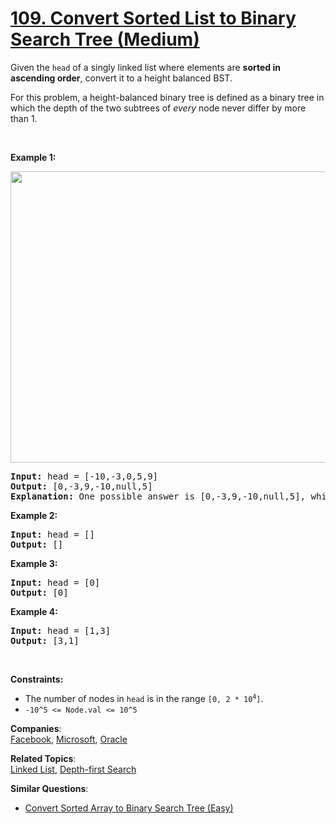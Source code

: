 # [109. Convert Sorted List to Binary Search Tree (Medium)](https://leetcode.com/problems/convert-sorted-list-to-binary-search-tree/)

<p>Given the <code>head</code> of a singly linked list where elements are <strong>sorted in ascending order</strong>, convert it to a height balanced BST.</p>

<p>For this problem, a height-balanced binary tree is defined as a binary tree in which the depth of the two subtrees of <em>every</em> node never differ by more than 1.</p>

<p>&nbsp;</p>
<p><strong>Example 1:</strong></p>
<img alt="" src="https://assets.leetcode.com/uploads/2020/08/17/linked.jpg" style="width: 600px; height: 466px;">
<pre><strong>Input:</strong> head = [-10,-3,0,5,9]
<strong>Output:</strong> [0,-3,9,-10,null,5]
<strong>Explanation:</strong> One possible answer is [0,-3,9,-10,null,5], which represents the shown height balanced BST.
</pre>

<p><strong>Example 2:</strong></p>

<pre><strong>Input:</strong> head = []
<strong>Output:</strong> []
</pre>

<p><strong>Example 3:</strong></p>

<pre><strong>Input:</strong> head = [0]
<strong>Output:</strong> [0]
</pre>

<p><strong>Example 4:</strong></p>

<pre><strong>Input:</strong> head = [1,3]
<strong>Output:</strong> [3,1]
</pre>

<p>&nbsp;</p>
<p><strong>Constraints:</strong></p>

<ul>
	<li>The number of nodes in <code>head</code> is in the range <code>[0, 2 * 10<sup>4</sup>]</code>.</li>
	<li><code>-10^5 &lt;= Node.val &lt;= 10^5</code></li>
</ul>

**Companies**:  
[Facebook](https://leetcode.com/company/facebook), [Microsoft](https://leetcode.com/company/microsoft), [Oracle](https://leetcode.com/company/oracle)

**Related Topics**:  
[Linked List](https://leetcode.com/tag/linked-list/), [Depth-first Search](https://leetcode.com/tag/depth-first-search/)

**Similar Questions**:

- [Convert Sorted Array to Binary Search Tree (Easy)](https://leetcode.com/problems/convert-sorted-array-to-binary-search-tree/)
